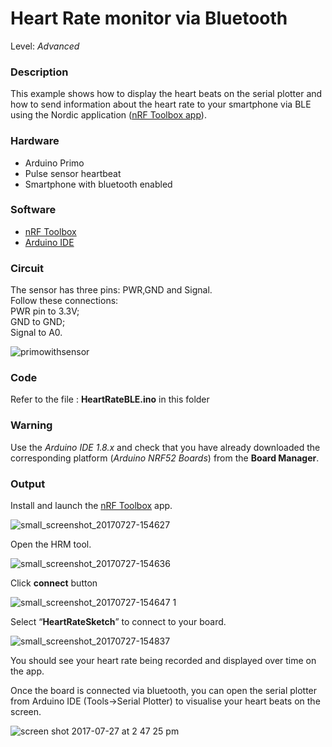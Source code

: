 # Heart Rate monitor via Bluetooth

Level: *Advanced*

### Description

This example shows how to display the heart beats on the serial plotter and how to send information about the heart rate 
to your smartphone via BLE using the Nordic application ([nRF Toolbox app](https://www.nordicsemi.com/eng/Products/Nordic-mobile-Apps/nRF-Toolbox-App)).

### Hardware

- Arduino Primo
- Pulse sensor heartbeat 
- Smartphone with bluetooth enabled

### Software

- [nRF Toolbox](https://www.nordicsemi.com/eng/Products/Nordic-mobile-Apps/nRF-Toolbox-App)
- [Arduino IDE](http://www.arduino.org/downloads)

### Circuit

The sensor has three pins: PWR,GND and Signal.   
Follow these connections:   
PWR pin to 3.3V;  
GND to GND;  
Signal to A0.

![primowithsensor](https://user-images.githubusercontent.com/30337324/29719464-6ac3e914-89b6-11e7-9654-ba35e0fbd4f4.png)

### Code

Refer to the file : **HeartRateBLE.ino** in this folder

### Warning

Use the *Arduino IDE 1.8.x* and check that you have already downloaded the corresponding platform (*Arduino NRF52 Boards*) 
from the **Board Manager**.

### Output

Install and launch the [nRF Toolbox](https://www.nordicsemi.com/eng/Products/Nordic-mobile-Apps/nRF-Toolbox-App) app.

![small_screenshot_20170727-154627](https://user-images.githubusercontent.com/30337324/29778300-2e24bb72-8c0f-11e7-9167-d8cbc2df4bb7.png)

Open the HRM tool.

![small_screenshot_20170727-154636](https://user-images.githubusercontent.com/30337324/29778464-c10f3c50-8c0f-11e7-9cf0-460b26cb8011.png)

Click **connect** button 

![small_screenshot_20170727-154647 1](https://user-images.githubusercontent.com/30337324/29778583-30a29738-8c10-11e7-9b58-181fbb8cd829.png)

Select “**HeartRateSketch**” to connect to your board.

![small_screenshot_20170727-154837](https://user-images.githubusercontent.com/30337324/29779575-3c3d018e-8c13-11e7-80ff-8a79f242edc4.png)

You should see your heart rate being recorded and displayed over time on the app.

Once the board is connected via bluetooth, you can open the serial plotter from Arduino IDE (Tools->Serial Plotter) 
to visualise your heart beats on the screen.

![screen shot 2017-07-27 at 2 47 25 pm](https://user-images.githubusercontent.com/30337324/29779776-e0f4c3a6-8c13-11e7-9a44-6dfac00cef87.png)

